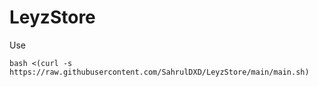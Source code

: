 # LeyzStore

Use 
```
bash <(curl -s https://raw.githubusercontent.com/SahrulDXD/LeyzStore/main/main.sh)
```
